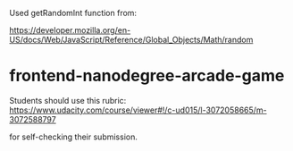 Used getRandomInt function from:

https://developer.mozilla.org/en-US/docs/Web/JavaScript/Reference/Global_Objects/Math/random

frontend-nanodegree-arcade-game
===============================

Students should use this rubric: https://www.udacity.com/course/viewer#!/c-ud015/l-3072058665/m-3072588797

for self-checking their submission.
